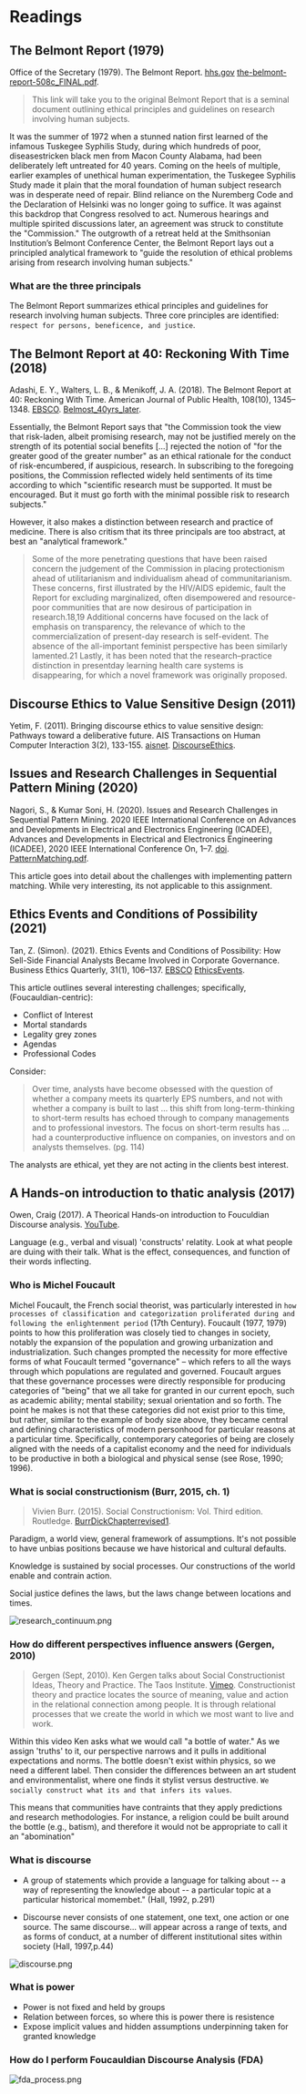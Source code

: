 # Readings

## The Belmont Report (1979)

Office of the Secretary (1979). The Belmont Report. [hhs.gov](https://www.hhs.gov/ohrp/sites/default/files/the-belmont-report-508c_FINAL.pdf) [the-belmont-report-508c_FINAL.pdf](the-belmont-report-508c_FINAL).

> This link will take you to the original Belmont Report that is a seminal document outlining ethical principles and guidelines on research involving human subjects.

It was the summer of 1972 when a stunned nation first learned of the infamous Tuskegee Syphilis Study, during which hundreds of poor, diseasestricken black men from Macon County Alabama, had been deliberately left untreated for 40 years. Coming on the heels of multiple, earlier examples of
unethical human experimentation, the Tuskegee Syphilis Study made it plain that the moral foundation of human subject research was in desperate need of repair. Blind reliance on the Nuremberg Code and the Declaration of Helsinki was no longer going to suffice. It was against this backdrop
that Congress resolved to act. Numerous hearings and multiple spirited discussions later, an agreement was struck to constitute the "Commission." The
outgrowth of a retreat held at the Smithsonian Institution’s Belmont Conference Center, the Belmont Report lays out a principled analytical framework to "guide the resolution of ethical problems arising from research involving human subjects."

### What are the three principals

The Belmont Report summarizes ethical principles and guidelines for research involving human subjects. Three core principles are identified: `respect for persons, beneficence, and justice`.

## The Belmont Report at 40: Reckoning With Time (2018)

Adashi, E. Y., Walters, L. B., & Menikoff, J. A. (2018). The Belmont Report at 40: Reckoning With Time. American Journal of Public Health, 108(10), 1345–1348. [EBSCO](https://search-ebscohost-com.proxy1.ncu.edu/login.aspx?direct=true&db=s3h&AN=131743373&site=eds-live). [Belmost_40yrs_later](Belmost_40yrs_later.pdf).

Essentially, the Belmont Report says that "the Commission took the view that risk-laden, albeit promising research, may not be justified merely on the strength of its potential social benefits [...] rejected the notion of "for the greater good of the greater number" as an ethical rationale for
the conduct of risk-encumbered, if auspicious, research. In subscribing to the foregoing positions, the Commission reflected widely held sentiments of its time according to which "scientific research must be supported. It must be encouraged. But it must go forth with the minimal possible risk to research subjects."

However, it also makes a distinction between research and practice of medicine.  There is also critism that its three principals are too abstract, at best an "analytical framework."

> Some of the more penetrating questions that have been raised concern the judgement of the Commission in placing protectionism ahead of utilitarianism and individualism ahead of communitarianism. These concerns, first illustrated by the HIV/AIDS epidemic, fault the Report for excluding marginalized, often disempowered and resource-poor communities that are now desirous of participation in research.18,19 Additional concerns have focused on the lack of emphasis on transparency, the relevance of which to the commercialization of present-day research is self-evident. The absence of the all-important
feminist perspective has been similarly lamented.21 Lastly, it has been noted that the research–practice distinction in presentday learning health care systems is disappearing, for which a novel framework was originally proposed.

## Discourse Ethics to Value Sensitive Design (2011)

Yetim, F. (2011). Bringing discourse ethics to value sensitive design: Pathways toward a deliberative future. AIS Transactions on Human Computer Interaction 3(2), 133-155. [aisnet](https://aisel.aisnet.org/cgi/viewcontent.cgi?article=1030&context=thci).  [DiscourseEthics](DiscourseEthics.pdf).

## Issues and Research Challenges in Sequential Pattern Mining (2020)

Nagori, S., & Kumar Soni, H. (2020). Issues and Research Challenges in Sequential Pattern Mining. 2020 IEEE International Conference on Advances and Developments in Electrical and Electronics Engineering (ICADEE), Advances and Developments in Electrical and Electronics Engineering (ICADEE), 2020 IEEE International Conference On, 1–7. [doi](https://doi-org.proxy1.ncu.edu/10.1109/ICADEE51157.2020.9368943). [PatternMatching.pdf](PatternMatching.pdf).

This article goes into detail about the challenges with implementing pattern matching.  While very interesting, its not applicable to this assignment.

## Ethics Events and Conditions of Possibility (2021)

Tan, Z. (Simon). (2021). Ethics Events and Conditions of Possibility: How Sell-Side Financial Analysts Became Involved in Corporate Governance. Business Ethics Quarterly, 31(1), 106–137. [EBSCO](https://search-ebscohost-com.proxy1.ncu.edu/login.aspx?direct=true&db=edb&AN=147839336&site=eds-live) [EthicsEvents](EthicsEvents.pdf).

This article outlines several interesting challenges; specifically, (Foucauldian-centric):

- Conflict of Interest
- Mortal standards
- Legality grey zones
- Agendas
- Professional Codes

Consider:

> Over time, analysts have become obsessed with the question of whether a company meets its quarterly EPS numbers, and not with whether a company is built to last … this shift from long-term-thinking to short-term results has echoed through to company managements and to professional investors. The focus on short-term results has … had a counterproductive influence on companies, on investors and on analysts themselves. (pg. 114)

The analysts are ethical, yet they are not acting in the clients best interest.

## A Hands-on introduction to thatic analysis (2017)

Owen, Craig (2017). A Theorical Hands-on introduction to Fouculdian Discourse analysis. [YouTube](https://www.youtube.com/watch?v=6I6b3ePAZ5M).

Language (e.g., verbal and visual) 'constructs' relatity.  Look at what people are duing with their talk.  What is the effect, consequences, and function of their words inflecting.

### Who is Michel Foucault

Michel Foucault, the French social theorist, was particularly interested in `how processes of classification and categorization proliferated during and following the enlightenment period` (17th Century).  Foucault (1977, 1979) points to how this proliferation was closely tied to changes in society, notably the expansion of the population and growing urbanization and industrialization. Such changes prompted the necessity for more effective forms of what Foucault termed "governance" – which refers to all the ways through which populations are regulated and governed.  Foucault argues that these governance processes were directly responsible for producing categories of "being" that we all take for granted in our current epoch, such as academic ability; mental stability; sexual orientation and so forth.  The point he makes is not that these categories did not exist prior to this time, but rather, similar to the example of body size above, they became central and defining characteristics of modern personhood for particular reasons at a particular time.  Specifically, contemporary categories of being are closely aligned with the needs of a capitalist economy and the need for individuals to be productive in both a biological and physical sense (see Rose, 1990; 1996).

### What is social constructionism (Burr, 2015, ch. 1)

> Vivien Burr. (2015). Social Constructionism: Vol. Third edition. Routledge. [BurrDickChapterrevised1](BurrDickChapterrevised1.docx).

Paradigm, a world view, general framework of assumptions.  It's not possible to have unbias positions because we have historical and cultural defaults.

Knowledge is sustained by social processes.  Our constructions of the world enable and contrain action.

Social justice defines the laws, but the laws change between locations and times.

![research_continuum.png](research_continuum.png)

### How do different perspectives influence answers (Gergen, 2010)

> Gergen (Sept, 2010). Ken Gergen talks about Social Constructionist Ideas, Theory and Practice. The Taos Institute. [Vimeo](https://vimeo.com/15676699).
> Constructionist theory and practice locates the source of meaning, value and action in the relational connection among people. It is through relational processes that we create the world in which we most want to live and work.

Within this video Ken asks what we would call "a bottle of water."  As we assign 'truths' to it, our perspective narrows and it pulls in additional expectations and norms.  The bottle doesn't exist within physics, so we need a different label.  Then consider the differences between an art student and environmentalist, where one finds it stylist versus destructive.  `We socially construct what its and that infers its values`.

This means that communities have contraints that they apply predictions and research methodologies.  For instance, a religion could be built around the bottle (e.g., batism), and therefore it would not be appropriate to call it an "abomination"

### What is discourse

- A group of statements which provide a language for talking about -- a way of representing the knowledge about -- a particular topic at a particular historical momembet." (Hall, 1992, p.291)

- Discourse never consists of one statement, one text, one action or one source.  The same discourse... will appear across a range of texts, and as forms of conduct, at a number of different institutional sites within society (Hall, 1997,p.44)

![discourse.png](discourse.png)

### What is power

- Power is not fixed and held by groups
- Relation between forces, so where this is power there is resistence
- Expose implicit values and hidden assumptions underpinning taken for granted knowledge

### How do I perform Foucauldian Discourse Analysis (FDA)

![fda_process.png](fda_process.png)